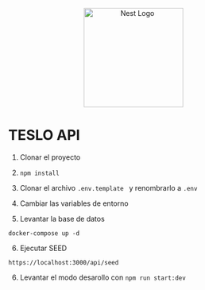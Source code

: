<p align="center">
  <a href="http://nestjs.com/" target="blank"><img src="https://nestjs.com/img/logo-small.svg" width="200" alt="Nest Logo" /></a>
</p>


# TESLO API

1. Clonar el proyecto

2. ```npm install ```

3. Clonar el archivo ```.env.template ``` y renombrarlo a ```.env```
4. Cambiar las variables de entorno
5. Levantar la base de datos

```
docker-compose up -d
```

6. Ejecutar SEED 
```
https://localhost:3000/api/seed
```


6. Levantar el modo desarollo con ```npm run start:dev```